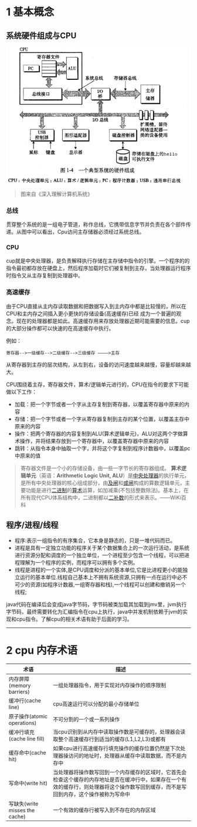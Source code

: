 # 1 基本概念

## 系统硬件组成与CPU

![](index_files/777b3291-1947-4bd6-a6cb-28c8055d9f0c.png)
>图来自《深入理解计算机系统》

### 总线

贯穿整个系统的是一组电子管道，称作总线，它携带信息字节并负责在各个部件传递。从图中可以看出，Cpu访问主存储器必须经过系统总线。

### CPU

cup就是中央处理器，是负责解释执行存储在主存储中指令的引擎。一个程序的的指令最初都存放在硬盘上，然后程序加载时它们被复制到主存，当处理器运行程序时指令又从主存复制到处理器中。

### 高速缓存

由于CPU直接从主内存读取数据和把数据写入到主内存中都是比较慢的，所以在CPU和主内存之间插入更小更快的存储设备(高速缓存)已经 成为一个普遍的观念。现在的处理器都是如此。高速缓存用来存放处理器近期可能需要的信息。cup的大部分操作都可以快速的在高速缓存中执行。

例如：
```
寄存器-->一级缓存-->二级缓存-->三级缓存 ————>主存
```

从寄存器到主存的层次结构，从左到右，设备的访问速度越来越慢，容量却越来越大。

CPU围绕着主存，寄存器文件，算术/逻辑单元进行的，CPU在指令的要求下可能做以下工作：
- 加载：把一个字节或者一个字从主存复制到寄存器，以覆盖寄存器中原来的内容
- 存储：把一个字节或者一个字从寄存器复制到主存的某个位置，以覆盖主存中原来的内容
- 操作：把两个寄存器的内容复制到ALU(算术逻辑单元)，ALU对这两个字做算术操作，并将结果存放到一个寄存器中，以覆盖寄存器中原来的内容
- 跳转：从指令本身中抽取一个字，并将这个字复制到程序计数器中，以覆盖pc中原来的值

>寄存器文件是一个小的存储设备，由一些一字节长的寄存器组成。
>**算术逻辑单元**（英语：**Arithmetic Logic Unit, ALU**）是[中央处理器](https://zh.wikipedia.org/wiki/%E4%B8%AD%E5%A4%AE%E5%A4%84%E7%90%86%E5%99%A8 "中央处理器")的执行单元，是所有中央处理器的核心组成部分，由[及闸](https://zh.wikipedia.org/wiki/%E4%B8%8E%E9%97%A8 "与门")和[或闸](https://zh.wikipedia.org/wiki/%E6%88%96%E9%97%A8 "或门")构成的算数逻辑单元，主要功能是进行[二进制](https://zh.wikipedia.org/wiki/%E4%BA%8C%E8%BF%9B%E5%88%B6 "二进制")的[算术](https://zh.wikipedia.org/wiki/%E7%AE%97%E8%A1%93 "算术")运算，如加减乘(不包括整数除法)。基本上，在所有现代CPU体系结构中，二进制都以[二补数](https://zh.wikipedia.org/wiki/%E4%BA%8C%E8%A3%9C%E6%95%B8 "二补数")的形式来表示。——WiKi百科

## 程序/进程/线程

- 程序:表示一组指令的有序集合，它本身是静态的，只是一堆代码而已。
- 进程是具有一定独立功能的程序关于某个数据集合上的一次运行活动，是系统进行资源分配和调度的一个独立单位，一个进程至少包含一个线程，可以把进程理解为一个程序的实例，而程序可以拥有多个实例。
- 线程是进程的一个实体,是CPU调度和分派的基本单位,它是比进程更小的能独立运行的基本单位.线程自己基本上不拥有系统资源,只拥有一点在运行中必不可少的资源(如程序计数器,一组寄存器和栈),一个线程可以创建和撤销另一个线程;


java代码在编译后会变成java字节码，字节码被类加载其加载到jmv里，jvm执行字节码，最终需要转化为汇编指令在cpu上执行，java中并发机制依赖于jvm的实现和cpu指令。了解cpu的相关术语有助于后面的学习。

---
# 2 cpu 内存术语


术语|描述
---|---
内存屏障(memory barriers)|一组处理器指令，用于实现对内存操作的顺序限制
缓冲行(cache line)|cpu高速运行可以分配的最小存储单位
原子操作(atomic operations)|不可分割的一个或一系列操作
缓冲行填充(cache line fill)|当cpu识别到从内存中读取操作数是可缓存的，处理器会读取整个高速缓存行到适当的缓存(L1,L2,L3)或都有
缓存命中(cache hit)|如果cpu进行高速缓存行填充操作的缓存位置仍然是下次处理器操访问的地址时，处理器从缓存中读取数据，而不是内存中
写命中(write hit)|当处理器将操作数写回到一个内存缓存的区域时，它首先会检查这个缓存的内存地址是否在缓冲行中，如果存在一个有效的缓存行，则处理器将这个操作数写回到缓存，而不是写回到内存，这个操作被称为写命中
写缺失(write misses the cache)|一个有效的缓存行被写入到不存在的内存区域























